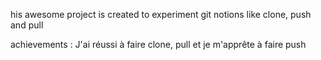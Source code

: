his awesome project is created to experiment git notions like clone, push and pull

achievements : J'ai réussi à faire clone, pull et je m'apprête à faire push
